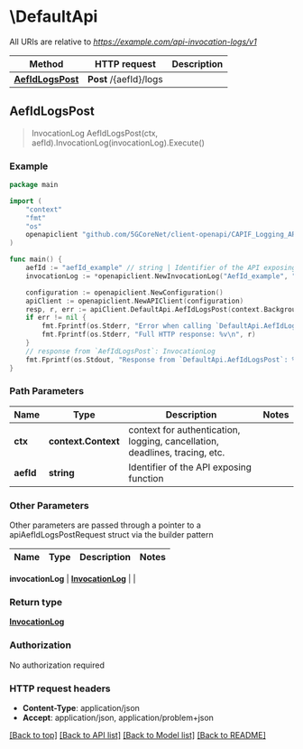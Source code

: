 # \DefaultApi

All URIs are relative to *https://example.com/api-invocation-logs/v1*

Method | HTTP request | Description
------------- | ------------- | -------------
[**AefIdLogsPost**](DefaultApi.md#AefIdLogsPost) | **Post** /{aefId}/logs | 



## AefIdLogsPost

> InvocationLog AefIdLogsPost(ctx, aefId).InvocationLog(invocationLog).Execute()





### Example

```go
package main

import (
    "context"
    "fmt"
    "os"
    openapiclient "github.com/5GCoreNet/client-openapi/CAPIF_Logging_API_Invocation_API"
)

func main() {
    aefId := "aefId_example" // string | Identifier of the API exposing function
    invocationLog := *openapiclient.NewInvocationLog("AefId_example", "ApiInvokerId_example", []openapiclient.Log{*openapiclient.NewLog("ApiId_example", "ApiName_example", "ApiVersion_example", "ResourceName_example", *openapiclient.NewProtocol(), "Result_example")}) // InvocationLog | 

    configuration := openapiclient.NewConfiguration()
    apiClient := openapiclient.NewAPIClient(configuration)
    resp, r, err := apiClient.DefaultApi.AefIdLogsPost(context.Background(), aefId).InvocationLog(invocationLog).Execute()
    if err != nil {
        fmt.Fprintf(os.Stderr, "Error when calling `DefaultApi.AefIdLogsPost``: %v\n", err)
        fmt.Fprintf(os.Stderr, "Full HTTP response: %v\n", r)
    }
    // response from `AefIdLogsPost`: InvocationLog
    fmt.Fprintf(os.Stdout, "Response from `DefaultApi.AefIdLogsPost`: %v\n", resp)
}
```

### Path Parameters


Name | Type | Description  | Notes
------------- | ------------- | ------------- | -------------
**ctx** | **context.Context** | context for authentication, logging, cancellation, deadlines, tracing, etc.
**aefId** | **string** | Identifier of the API exposing function | 

### Other Parameters

Other parameters are passed through a pointer to a apiAefIdLogsPostRequest struct via the builder pattern


Name | Type | Description  | Notes
------------- | ------------- | ------------- | -------------

 **invocationLog** | [**InvocationLog**](InvocationLog.md) |  | 

### Return type

[**InvocationLog**](InvocationLog.md)

### Authorization

No authorization required

### HTTP request headers

- **Content-Type**: application/json
- **Accept**: application/json, application/problem+json

[[Back to top]](#) [[Back to API list]](../README.md#documentation-for-api-endpoints)
[[Back to Model list]](../README.md#documentation-for-models)
[[Back to README]](../README.md)

